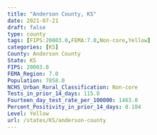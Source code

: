 ```yaml
---
title: "Anderson County, KS"
date: 2021-07-21
draft: false
type: county
tags: [FIPS:20003.0,FEMA:7.0,Non-core,Yellow]
categories: [KS]
County: Anderson County
State: KS
FIPS: 20003.0
FEMA_Region: 7.0
Population: 7858.0
NCHS_Urban_Rural_Classification: Non-core
Tests_in_prior_14_days: 115.0
Fourteen_day_test_rate_per_100000: 1463.0
Percent_Positivity_in_prior_14_days: 0.104
Level: Yellow
url: /states/KS/anderson-county
---
```



